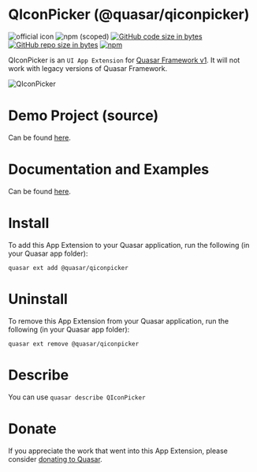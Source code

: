 QIconPicker (@quasar/qiconpicker)
===

![official icon](https://img.shields.io/badge/Quasar%201.0-Official%20UI%20App%20Extension-blue.svg)
![npm (scoped)](https://img.shields.io/npm/v/@quasar/quasar-app-extension-qiconpicker.svg?style=plastic)
[![GitHub code size in bytes](https://img.shields.io/github/languages/code-size/quasarframework/app-extension-qiconpicker.svg)]()
[![GitHub repo size in bytes](https://img.shields.io/github/repo-size/quasarframework/app-extension-qiconpicker.svg)]()
[![npm](https://img.shields.io/npm/dt/@quasar/quasar-app-extension-qiconpicker.svg)](https://www.npmjs.com/package/@quasar/quasar-app-extension-qiconpicker)

QIconPicker is an `UI App Extension` for [Quasar Framework v1](https://quasar.dev/). It will not work with legacy versions of Quasar Framework.

![QIconPicker](https://raw.githubusercontent.com/quasarframework/app-extension-qiconpicker/dev/demo/src/statics/q-icon-picker.png)

# Demo Project (source)
Can be found [here](https://github.com/quasarframework/app-extension-qiconpicker/tree/master/demo).


# Documentation and Examples
Can be found [here](https://quasarframework.github.io/app-extension-qiconpicker).

# Install
To add this App Extension to your Quasar application, run the following (in your Quasar app folder):
```
quasar ext add @quasar/qiconpicker
```

# Uninstall
To remove this App Extension from your Quasar application, run the following (in your Quasar app folder):
```
quasar ext remove @quasar/qiconpicker
```

# Describe
You can use `quasar describe QIconPicker`

# Donate
If you appreciate the work that went into this App Extension, please consider [donating to Quasar](https://donate.quasar.dev).
